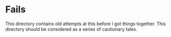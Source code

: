 # Fails

This directory contains old attempts at this before I got things together.  This directory should be considered as a series of cautionary tales.
